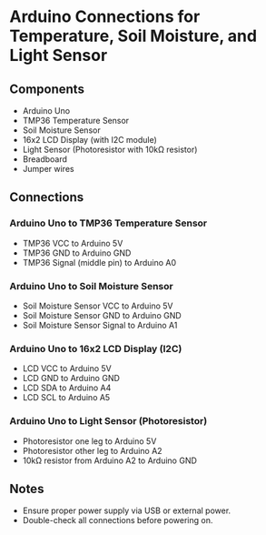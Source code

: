 # Arduino Connections for Temperature, Soil Moisture, and Light Sensor

## Components
- Arduino Uno
- TMP36 Temperature Sensor
- Soil Moisture Sensor
- 16x2 LCD Display (with I2C module)
- Light Sensor (Photoresistor with 10kΩ resistor)
- Breadboard
- Jumper wires

## Connections

### Arduino Uno to TMP36 Temperature Sensor
- TMP36 VCC to Arduino 5V
- TMP36 GND to Arduino GND
- TMP36 Signal (middle pin) to Arduino A0

### Arduino Uno to Soil Moisture Sensor
- Soil Moisture Sensor VCC to Arduino 5V
- Soil Moisture Sensor GND to Arduino GND
- Soil Moisture Sensor Signal to Arduino A1

### Arduino Uno to 16x2 LCD Display (I2C)
- LCD VCC to Arduino 5V
- LCD GND to Arduino GND
- LCD SDA to Arduino A4
- LCD SCL to Arduino A5

### Arduino Uno to Light Sensor (Photoresistor)
- Photoresistor one leg to Arduino 5V
- Photoresistor other leg to Arduino A2
- 10kΩ resistor from Arduino A2 to Arduino GND

## Notes
- Ensure proper power supply via USB or external power.
- Double-check all connections before powering on.